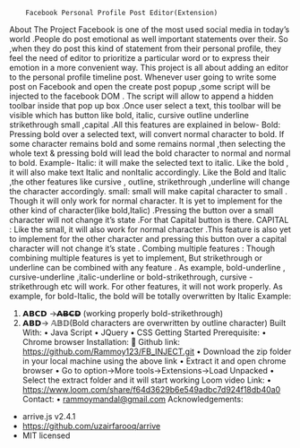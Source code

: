         Facebook Personal Profile Post Editor(Extension)
About The Project
Facebook is  one of the most used social media in today’s world .People do post emotional as well important statements over their. So ,when they do post this kind of statement from their personal profile, they feel the need of editor to prioritize  a particular word or to express their emotion in a more convenient way. This project is all about adding an editor to the personal profile timeline post.
Whenever user going to write some post on Facebook and open the create post popup ,some script will be injected to the facebook DOM . The script will allow to append a hidden toolbar inside that pop up box .Once user select a text, this toolbar will be visible which has button like bold, italic, cursive outline underline strikethrough small ,capital .All this features are explained in below-
Bold: Pressing bold over a selected text, will convert normal character to bold. If  some character remains bold and some remains normal ,then selecting the whole text & pressing bold will lead the bold character to normal and normal to bold.
Example- 
Italic: it will make the selected text to italic. Like the bold , it will also make text Italic and nonItalic accordingly.
Like the Bold and Italic ,the other features like cursive , outline, strikethrough ,underline will change the character accordingly.
small: small will make capital  character to small . Though it will only work  for normal character. It is yet to implement for the other kind of character(like bold,Italic) .Pressing the button over a small character will not change it’s state .For that Capital button is there.
CAPITAL : Like the small, it will also work for normal character .This feature is also yet to implement for the other character and pressing this button over a capital character will not change it’s state .
Combing multiple features : Though combining multiple features is yet to implement, But strikethrough or underline can be combined with any feature . As example, bold-underline , cursive-underline ,italic-underline or bold-strikethrough, cursive -strikethrough etc will work. For other features, it will not work properly. As example, for bold-Italic, the bold will be totally overwritten by Italic
Example:
1.	𝗔𝗕𝗖𝗗 ->𝗔̶𝗕̶𝗖̶𝗗̶  (working properly bold-strikethrough)
2.	𝗔𝗕𝗗-> 𝔸𝔹𝔻(Bold characters are overwritten by outline character) 
Built With:
•	Java Script
•	JQuery
•	CSS
   Getting Started
          Prerequisite:
•	Chrome browser
      Installation:
	Github link: https://github.com/Rammoy123/FB_INJECT.git
•	Download the zip folder  in your local machine using the above link
•	Extract it and open chrome browser
•	Go to  option->More tools->Extensions->Load Unpacked
•	Select the extract folder and it will start working
Loom video Link: 
•	https://www.loom.com/share/f64d3629b6e549adbc7d924f18db40a0
Contact: 
•	rammoymandal@gmail.com
Acknowledgements:
* arrive.js    v2.4.1
* https://github.com/uzairfarooq/arrive
* MIT licensed

